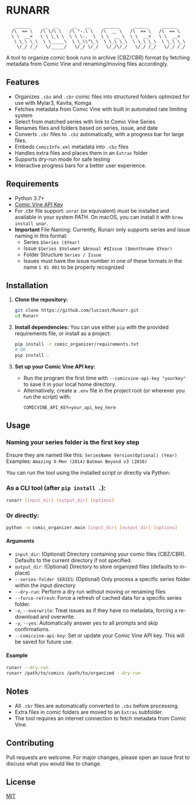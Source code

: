 # RUNARR

```
   ______     __  __     __   __     ______     ______     ______
  /\  == \   /\ \/\ \   /\ "-.\ \   /\  __ \   /\  == \   /\  == \
  \ \  __<   \ \ \_\ \  \ \ \-.  \  \ \  __ \  \ \  __<   \ \  __<
   \ \_\ \_\  \ \_____\  \ \_\\"\_\  \ \_\ \_\  \ \_\ \_\  \ \_\ \_\
    \/_/ /_/   \/_____/   \/_/ \/_/   \/_/\/_/   \/_/ /_/   \/_/ /_/
```

A tool to organize comic book runs in archive (CBZ/CBR) format by fetching metadata from Comic Vine and renaming/moving files accordingly.

## Features
- Organizes `.cbz` and `.cbr` comic files into structured folders optmized for use with Mylar3, Kavita, Komga
- Fetches metadata from Comic Vine with built in automated rate limiting system
- Select from matched series with link to Comic Vine Series
- Renames files and folders based on series, issue, and date
- Converts `.cbr` files to `.cbz` automatically, with a progress bar for large files.
- Embeds `ComicInfo.xml` metadata into `.cbz` files
- Handles extra files and places them in an `Extras` folder
- Supports dry-run mode for safe testing
- Interactive progress bars for a better user experience.

## Requirements
- Python 3.7+
- [Comic Vine API Key](https://comicvine.gamespot.com/api/)
- For .cbr file support: `unrar` (or equivalent) must be installed and available in your system PATH. On macOS, you can install it with `brew install unar`.
- **Important** File Naming: Currently, Runarr only supports series and issue naming in this format:
   - Series ```$Series ($Year)```
   - Issue ```$Series $VolumeY $Annual #$Issue ($monthname $Year)```
   - Folder Structure ```Series / Issue```
   - Issues must have the issue number in one of these formats in the name ```1 01 001``` to be properly recognized

## Installation

1. **Clone the repository:**
   ```sh
   git clone https://github.com/luccast/Runarr.git
   cd Runarr
   ```

2. **Install dependencies:**
   You can use either `pip` with the provided requirements file, or install as a project:
   ```sh
   pip install -r comic_organizer/requirements.txt
   # OR
   pip install .
   ```

3. **Set up your Comic Vine API key:**
   - Run the program the first time with `--comicvine-api-key "yourkey"` to save it in your local home directory.
   - Alternatively, create a `.env` file in the project root (or wherever you run the script) with:
     ```env
     COMICVINE_API_KEY=your_api_key_here
     ```

## Usage

### Naming your series folder is the first key step

Ensure they are named like this:
```SeriesName Version(Optional) (Year)```
Examples:
```Amazing X-Men (2014)```
```Batman Beyond v3 (2016)```

You can run the tool using the installed script or directly via Python:

### As a CLI tool (after `pip install .`):
```sh
runarr [input_dir] [output_dir] [options]
```

### Or directly:
```sh
python -m comic_organizer.main [input_dir] [output_dir] [options]
```

#### Arguments
- `input_dir`: (Optional) Directory containing your comic files (CBZ/CBR). Defaults to the current directory if not specified.
- `output_dir`: (Optional) Directory to store organized files (defaults to in-place)
- `--series-folder SERIES`: (Optional) Only process a specific series folder within the input directory
- `--dry-run`: Perform a dry run without moving or renaming files
- `--force-refresh`: Force a refresh of cached data for a specific series folder.
- `-o`, `--overwrite`: Treat issues as if they have no metadata, forcing a re-download and overwrite.
- `-y`, `--yes`: Automatically answer yes to all prompts and skip confirmations.
- `--comicvine-api-key`: Set or update your Comic Vine API key. This will be saved for future use.

#### Example
```sh
runarr --dry-run
runarr /path/to/comics /path/to/organized --dry-run
```

## Notes
- All `.cbr` files are automatically converted to `.cbz` before processing.
- Extra files in comic folders are moved to an `Extras` subfolder.
- The tool requires an internet connection to fetch metadata from Comic Vine.

## Contributing
Pull requests are welcome. For major changes, please open an issue first to discuss what you would like to change.

## License
[MIT](https://choosealicense.com/licenses/mit/)

